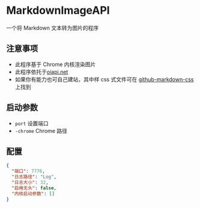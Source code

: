 # MarkdownImageAPI

一个将 Markdown 文本转为图片的程序

## 注意事项

- 此程序基于 Chrome 内核渲染图片
- 此程序依托于[oiapi.net](http://docs.oiapi.net)
- 如果你有能力也可自己建站，其中样 css 式文件可在 [github-markdown-css](https://github.com/sindresorhus/github-markdown-css) 上找到

## 启动参数

- `port` 设置端口
- `-chrome` Chrome 路径

## 配置

```json
{
  "端口": 7776,
  "日志路径": "Log",
  "日志大小": 32,
  "启用无头": false,
  "内核启动参数": []
}
```
